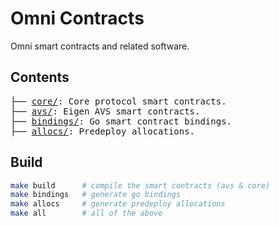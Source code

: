 # Omni Contracts

Omni smart contracts and related software.

## Contents

<pre>
├── <a href="./core/">core/</a>: Core protocol smart contracts.
├── <a href="./avs/">avs/</a>: Eigen AVS smart contracts.
├── <a href="./bindings/">bindings/</a>: Go smart contract bindings.
├── <a href="./allocs/">allocs/</a>: Predeploy allocations.
</pre>


## Build

```bash
make build      # compile the smart contracts (avs & core)
make bindings   # generate go bindings
make allocs     # generate predeploy allocations
make all        # all of the above
```
